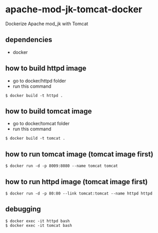# apache-mod-jk-tomcat-docker
Dockerize Apache mod_jk with Tomcat

## dependencies

- docker

## how to build httpd image

- go to docker/httpd folder
- run this command

```
$ docker build -t httpd .
```

## how to build tomcat image

- go to docker/tomcat folder
- run this command

```
$ docker build -t tomcat .
```
## how to run tomcat image (tomcat image first)

```
$ docker run -d -p 8009:8080 --name tomcat tomcat
```
## how to run httpd image (tomcat image first)

```
$ docker run -d -p 80:80 --link tomcat:tomcat --name httpd httpd
```

## debugging

```
$ docker exec -it httpd bash
$ docker exec -it tomcat bash
```
